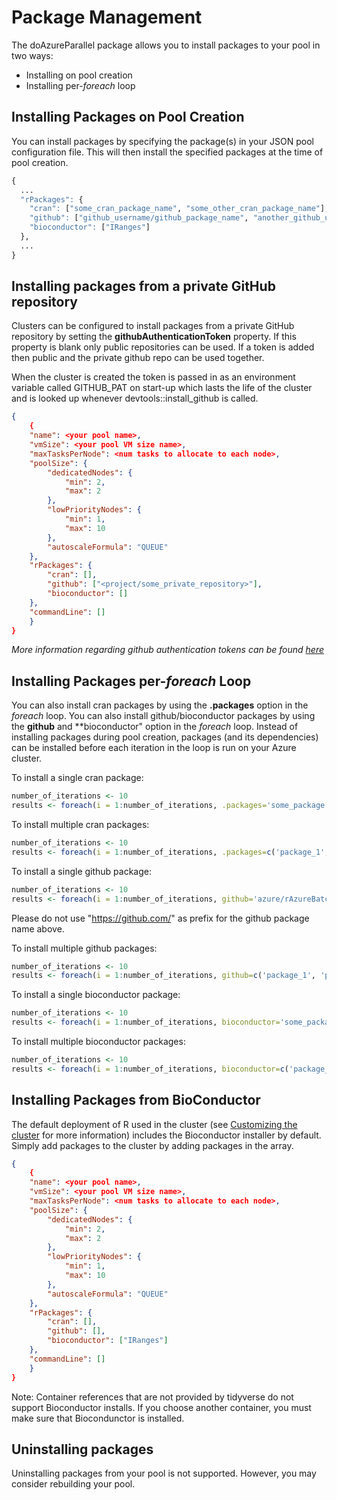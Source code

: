 # Package Management

The doAzureParallel package allows you to install packages to your pool in two ways:
- Installing on pool creation
- Installing per-*foreach* loop

## Installing Packages on Pool Creation
You can install packages by specifying the package(s) in your JSON pool configuration file. This will then install the specified packages at the time of pool creation.

```R
{
  ...
  "rPackages": {
    "cran": ["some_cran_package_name", "some_other_cran_package_name"],
    "github": ["github_username/github_package_name", "another_github_username/another_github_package_name"],
    "bioconductor": ["IRanges"]
  },
  ...
}
```

## Installing packages from a private GitHub repository

Clusters can be configured to install packages from a private GitHub repository by setting the __githubAuthenticationToken__ property. If this property is blank only public repositories can be used. If a token is added then public and the private github repo can be used together.

When the cluster is created the token is passed in as an environment variable called GITHUB\_PAT on start-up which lasts the life of the cluster and is looked up whenever devtools::install_github is called.

```json
{
    {
    "name": <your pool name>,
    "vmSize": <your pool VM size name>,
    "maxTasksPerNode": <num tasks to allocate to each node>,
    "poolSize": {
        "dedicatedNodes": {
            "min": 2,
            "max": 2
        },
        "lowPriorityNodes": {
            "min": 1,
            "max": 10
        },
        "autoscaleFormula": "QUEUE"
    },
    "rPackages": {
        "cran": [],
        "github": ["<project/some_private_repository>"],
        "bioconductor": []
    },
    "commandLine": []
    }
}
```

_More information regarding github authentication tokens can be found [here](https://help.github.com/articles/creating-a-personal-access-token-for-the-command-line/)_

## Installing Packages per-*foreach* Loop
You can also install cran packages by using the **.packages** option in the *foreach* loop. You can also install github/bioconductor packages by using the **github** and **bioconductor" option in the *foreach* loop. Instead of installing packages during pool creation, packages (and its dependencies) can be installed before each iteration in the loop is run on your Azure cluster.

To install a single cran package:
```R
number_of_iterations <- 10
results <- foreach(i = 1:number_of_iterations, .packages='some_package') %dopar% { ... }
```

To install multiple cran packages:
```R
number_of_iterations <- 10
results <- foreach(i = 1:number_of_iterations, .packages=c('package_1', 'package_2')) %dopar% { ... }
```

To install a single github package:
```R
number_of_iterations <- 10
results <- foreach(i = 1:number_of_iterations, github='azure/rAzureBatch') %dopar% { ... }
```

Please do not use "https://github.com/" as prefix for the github package name above.

To install multiple github packages:
```R
number_of_iterations <- 10
results <- foreach(i = 1:number_of_iterations, github=c('package_1', 'package_2')) %dopar% { ... }
```

To install a single bioconductor package:
```R
number_of_iterations <- 10
results <- foreach(i = 1:number_of_iterations, bioconductor='some_package') %dopar% { ... }
```

To install multiple bioconductor packages:
```R
number_of_iterations <- 10
results <- foreach(i = 1:number_of_iterations, bioconductor=c('package_1', 'package_2')) %dopar% { ... }
```

## Installing Packages from BioConductor
The default deployment of R used in the cluster (see [Customizing the cluster](./30-customize-cluster.md) for more information) includes the Bioconductor installer by default. Simply add packages to the cluster by adding packages in the array.

```json
{
    {
    "name": <your pool name>,
    "vmSize": <your pool VM size name>,
    "maxTasksPerNode": <num tasks to allocate to each node>,
    "poolSize": {
        "dedicatedNodes": {
            "min": 2,
            "max": 2
        },
        "lowPriorityNodes": {
            "min": 1,
            "max": 10
        },
        "autoscaleFormula": "QUEUE"
    },
    "rPackages": {
        "cran": [],
        "github": [],
        "bioconductor": ["IRanges"]
    },
    "commandLine": []
    }
}
```

Note: Container references that are not provided by tidyverse do not support Bioconductor installs. If you choose another container, you must make sure that Biocondunctor is installed.

## Uninstalling packages
Uninstalling packages from your pool is not supported. However, you may consider rebuilding your pool.
